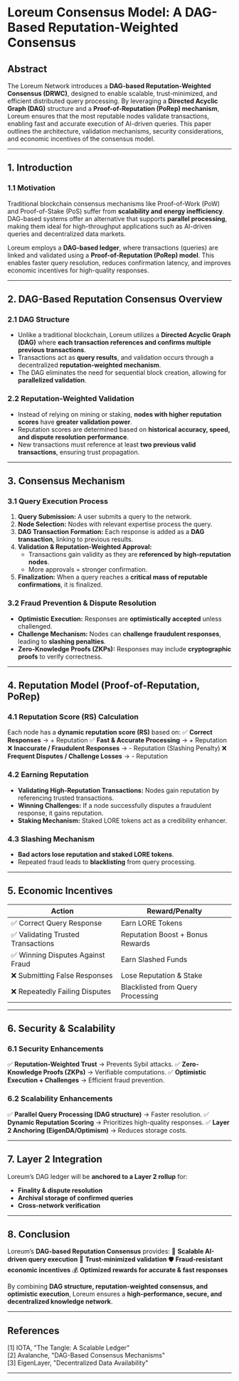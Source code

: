 # Loreum Consensus Model: A DAG-Based Reputation-Weighted Consensus

## **Abstract**
The Loreum Network introduces a **DAG-based Reputation-Weighted Consensus (DRWC)**, designed to enable scalable, trust-minimized, and efficient distributed query processing. By leveraging a **Directed Acyclic Graph (DAG)** structure and a **Proof-of-Reputation (PoRep) mechanism**, Loreum ensures that the most reputable nodes validate transactions, enabling fast and accurate execution of AI-driven queries. This paper outlines the architecture, validation mechanisms, security considerations, and economic incentives of the consensus model.

---

## **1. Introduction**
### **1.1 Motivation**
Traditional blockchain consensus mechanisms like Proof-of-Work (PoW) and Proof-of-Stake (PoS) suffer from **scalability and energy inefficiency**. DAG-based systems offer an alternative that supports **parallel processing**, making them ideal for high-throughput applications such as AI-driven queries and decentralized data markets.

Loreum employs a **DAG-based ledger**, where transactions (queries) are linked and validated using a **Proof-of-Reputation (PoRep) model**. This enables faster query resolution, reduces confirmation latency, and improves economic incentives for high-quality responses.

---

## **2. DAG-Based Reputation Consensus Overview**

### **2.1 DAG Structure**
- Unlike a traditional blockchain, Loreum utilizes a **Directed Acyclic Graph (DAG)** where **each transaction references and confirms multiple previous transactions**.
- Transactions act as **query results**, and validation occurs through a decentralized **reputation-weighted mechanism**.
- The DAG eliminates the need for sequential block creation, allowing for **parallelized validation**.

### **2.2 Reputation-Weighted Validation**
- Instead of relying on mining or staking, **nodes with higher reputation scores** have **greater validation power**.
- Reputation scores are determined based on **historical accuracy, speed, and dispute resolution performance**.
- New transactions must reference at least **two previous valid transactions**, ensuring trust propagation.

---

## **3. Consensus Mechanism**
### **3.1 Query Execution Process**
1. **Query Submission:** A user submits a query to the network.
2. **Node Selection:** Nodes with relevant expertise process the query.
3. **DAG Transaction Formation:** Each response is added as a **DAG transaction**, linking to previous results.
4. **Validation & Reputation-Weighted Approval:**
   - Transactions gain validity as they are **referenced by high-reputation nodes**.
   - More approvals = stronger confirmation.
5. **Finalization:** When a query reaches a **critical mass of reputable confirmations**, it is finalized.

### **3.2 Fraud Prevention & Dispute Resolution**
- **Optimistic Execution:** Responses are **optimistically accepted** unless challenged.
- **Challenge Mechanism:** Nodes can **challenge fraudulent responses**, leading to **slashing penalties**.
- **Zero-Knowledge Proofs (ZKPs):** Responses may include **cryptographic proofs** to verify correctness.

---

## **4. Reputation Model (Proof-of-Reputation, PoRep)**

### **4.1 Reputation Score (RS) Calculation**
Each node has a **dynamic reputation score (RS)** based on:
✅ **Correct Responses** → + Reputation
✅ **Fast & Accurate Processing** → + Reputation
❌ **Inaccurate / Fraudulent Responses** → - Reputation (Slashing Penalty)
❌ **Frequent Disputes / Challenge Losses** → - Reputation

### **4.2 Earning Reputation**
- **Validating High-Reputation Transactions:** Nodes gain reputation by referencing trusted transactions.
- **Winning Challenges:** If a node successfully disputes a fraudulent response, it gains reputation.
- **Staking Mechanism:** Staked LORE tokens act as a credibility enhancer.

### **4.3 Slashing Mechanism**
- **Bad actors lose reputation and staked LORE tokens**.
- Repeated fraud leads to **blacklisting** from query processing.

---

## **5. Economic Incentives**

| Action | Reward/Penalty |
|--------|---------------|
| ✅ Correct Query Response | Earn LORE Tokens |
| ✅ Validating Trusted Transactions | Reputation Boost + Bonus Rewards |
| ✅ Winning Disputes Against Fraud | Earn Slashed Funds |
| ❌ Submitting False Responses | Lose Reputation & Stake |
| ❌ Repeatedly Failing Disputes | Blacklisted from Query Processing |


---

## **6. Security & Scalability**

### **6.1 Security Enhancements**
✅ **Reputation-Weighted Trust** → Prevents Sybil attacks.
✅ **Zero-Knowledge Proofs (ZKPs)** → Verifiable computations.
✅ **Optimistic Execution + Challenges** → Efficient fraud prevention.

### **6.2 Scalability Enhancements**
✅ **Parallel Query Processing (DAG structure)** → Faster resolution.
✅ **Dynamic Reputation Scoring** → Prioritizes high-quality responses.
✅ **Layer 2 Anchoring (EigenDA/Optimism)** → Reduces storage costs.

---

## **7. Layer 2 Integration**
Loreum’s DAG ledger will be **anchored to a Layer 2 rollup** for:
- **Finality & dispute resolution**
- **Archival storage of confirmed queries**
- **Cross-network verification**

---

## **8. Conclusion**
Loreum’s **DAG-based Reputation Consensus** provides:
🚀 **Scalable AI-driven query execution**
🔐 **Trust-minimized validation**
🛡️ **Fraud-resistant economic incentives**
💰 **Optimized rewards for accurate & fast responses**

By combining **DAG structure, reputation-weighted consensus, and optimistic execution**, Loreum ensures a **high-performance, secure, and decentralized knowledge network**.

---

## **References**
[1] IOTA, "The Tangle: A Scalable Ledger"  
[2] Avalanche, "DAG-Based Consensus Mechanisms"  
[3] EigenLayer, "Decentralized Data Availability"

---

